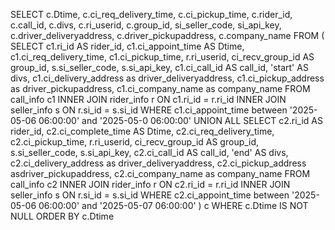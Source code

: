SELECT c.Dtime, c.ci_req_delivery_time, c.ci_pickup_time, c.rider_id, c.call_id, c.divs, c.ri_userid, c.group_id, si_seller_code, si_api_key, c.driver_deliveryaddress, c.driver_pickupaddress, c.company_name
        FROM
        (
        SELECT c1.ri_id AS rider_id, c1.ci_appoint_time AS Dtime, c1.ci_req_delivery_time, c1.ci_pickup_time, r.ri_userid, ci_recv_group_id AS group_id, s.si_seller_code, s.si_api_key, c1.ci_call_id AS call_id, 'start' AS divs,
        c1.ci_delivery_address as driver_deliveryaddress, c1.ci_pickup_address as driver_pickupaddress, c1.ci_company_name as company_name
        FROM call_info c1
        INNER JOIN rider_info r
        ON c1.ri_id = r.ri_id
        INNER JOIN seller_info s
        ON r.si_id = s.si_id
        WHERE c1.ci_appoint_time between '2025-05-06 06:00:00' and '2025-05-0 06:00:00'
        UNION ALL
        SELECT c2.ri_id AS rider_id, c2.ci_complete_time AS Dtime, c2.ci_req_delivery_time, c2.ci_pickup_time, r.ri_userid, ci_recv_group_id AS group_id, s.si_seller_code, s.si_api_key, c2.ci_call_id AS call_id, 'end' AS divs,
        c2.ci_delivery_address as driver_deliveryaddress, c2.ci_pickup_address asdriver_pickupaddress, c2.ci_company_name as company_name
        FROM call_info c2
        INNER JOIN rider_info r
        ON c2.ri_id = r.ri_id
        INNER JOIN seller_info s
        ON r.si_id = s.si_id
        WHERE c2.ci_appoint_time between '2025-05-06 06:00:00' and '2025-05-07 06:00:00'
        ) c
        WHERE c.Dtime IS NOT NULL
        ORDER BY c.Dtime
